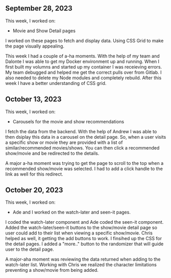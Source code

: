 ## September 28, 2023

This week, I worked on:

* Movie and Show Detail pages

I worked on these pages to fetch and display data.
Using CSS Grid to make the page visually appealing.

This week I had a couple of a-ha moments. With the
help of my team and Dalonte I was able to get my Docker
environment up and running. When I first built my volumns
and started up my container I was receieving errors.
My team debugged and helped me get the correct pulls
over from Gitlab. I also needed to delete my Node modules
and completely rebuild.
After this week I have a better understanding of CSS grid.


## October 13, 2023

This week, I worked on:

* Carousels for the movie and show recommendations

I fetch the data from the backend. With the help of
Andrew I was able to then dsiplay this data in a
carousel on the detail page. So, when a user visits
a specific show or movie they are provided with a
list of similar/recommended movies/shows. You can then
click a recommended show/movie and be redirected to
the details.

A major a-ha moment was trying to get the page to scroll
to the top when a recommended show/movie was selected.
I had to add a click handle to the link as well for this redirect.


## October 20, 2023

This week, I worked on:

* Ade and I worked on the watch-later and seen-it pages.

I coded the watch-later component and Ade coded the seen-it
component. Added the watch-later/seen-it buttons to the
show/movie detail page so user could add to their list when
viewing a specific show/movie. Chris helped as well, it getting
the add buttons to work. I finsihed up the CSS for the detail
pages. I added a "more.." button to the randomizer that will guide
user to the detail page.

A major-aha moment was reviewing the data returned when adding
to the watch-later list. Working with Chris we realized the
character limitations preventing a show/movie from being added.
